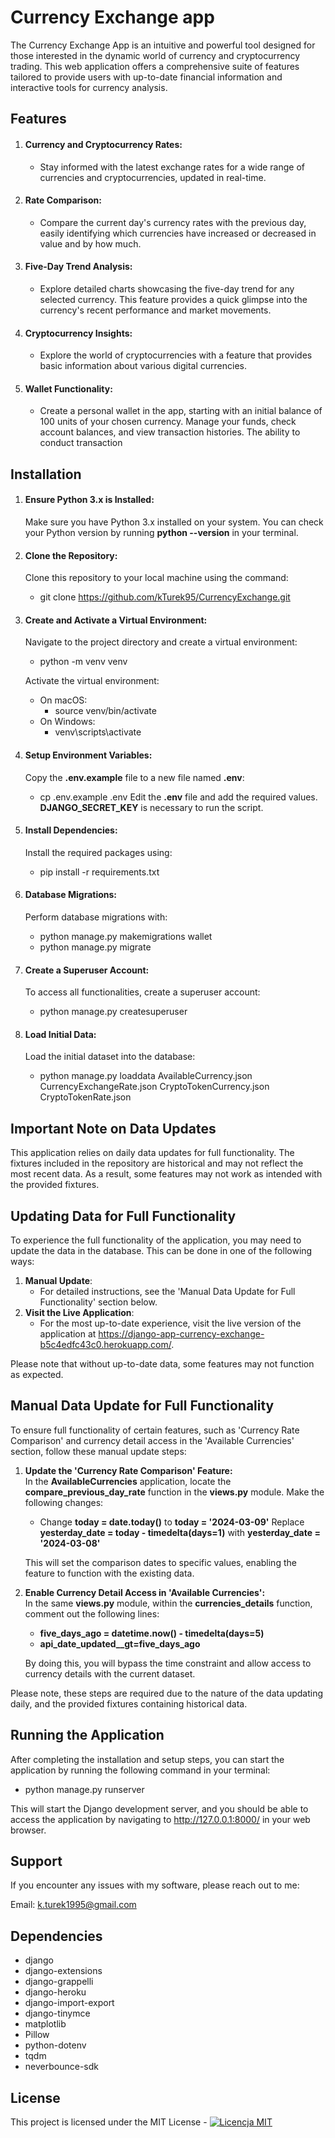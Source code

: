 # Currency Exchange app

The Currency Exchange App is an intuitive and powerful tool
designed for those interested in the dynamic world of currency and cryptocurrency trading.
This web application offers a comprehensive suite of features
tailored to provide users with up-to-date financial information and interactive tools for currency analysis.


## Features
1. #### Currency and Cryptocurrency Rates:
   - Stay informed with the latest exchange rates for a wide range of currencies and cryptocurrencies, updated in real-time.
2. #### Rate Comparison:
   - Compare the current day's currency rates with the previous day, easily identifying which currencies have increased or decreased in value and by how much.
3. #### Five-Day Trend Analysis:
   - Explore detailed charts showcasing the five-day trend for any selected currency. This feature provides a quick glimpse into the currency's recent performance and market movements.
4. #### Cryptocurrency Insights:
   - Explore the world of cryptocurrencies with a feature that provides basic information about various digital currencies.
5. #### Wallet Functionality:
   - Create a personal wallet in the app, starting with an initial balance of 100 units of your chosen currency. Manage your funds, check account balances, and view transaction histories. The ability to conduct transaction


## Installation

1. #### Ensure Python 3.x is Installed:<br>
    Make sure you have Python 3.x installed on your system. You can check your Python version by running **python --version** in your terminal.
2. #### Clone the Repository:<br>
    Clone this repository to your local machine using the command:
   - git clone https://github.com/kTurek95/CurrencyExchange.git
3. #### Create and Activate a Virtual Environment:<br>
    Navigate to the project directory and create a virtual environment:
   - python -m venv venv

    Activate the virtual environment:
   - On macOS:
       - source venv/bin/activate
   - On Windows:
       - venv\scripts\activate
4. #### Setup Environment Variables:<br>
    Copy the **.env.example** file to a new file named **.env**:
   - cp .env.example .env
   Edit the **.env** file and add the required values. **DJANGO_SECRET_KEY** is necessary to run the script.
5. #### Install Dependencies:<br>
    Install the required packages using:
   - pip install -r requirements.txt
6. #### Database Migrations:<br>
    Perform database migrations with:
   - python manage.py makemigrations wallet
   - python manage.py migrate
7. #### Create a Superuser Account:<br>
    To access all functionalities, create a superuser account:
   - python manage.py createsuperuser
8. #### Load Initial Data:<br>
    Load the initial dataset into the database:
   - python manage.py loaddata AvailableCurrency.json CurrencyExchangeRate.json CryptoTokenCurrency.json CryptoTokenRate.json


## Important Note on Data Updates
This application relies on daily data updates for full functionality.
The fixtures included in the repository are historical and may not reflect the most recent data.
As a result, some features may not work as intended with the provided fixtures.


## Updating Data for Full Functionality
To experience the full functionality of the application, you may need to update the data in the database.
This can be done in one of the following ways:
1. **Manual Update**:
   - For detailed instructions, see the 'Manual Data Update for Full Functionality' section below.
2. **Visit the Live Application**:
   - For the most up-to-date experience, visit the live version of the application at https://django-app-currency-exchange-b5c4edfc43c0.herokuapp.com/.

Please note that without up-to-date data, some features may not function as expected.


## Manual Data Update for Full Functionality
To ensure full functionality of certain features,
such as 'Currency Rate Comparison' and currency detail access in the 'Available Currencies' section,
follow these manual update steps:

1. **Update the 'Currency Rate Comparison' Feature:**<br>
In the **AvailableCurrencies** application, locate the **compare_previous_day_rate** function in the **views.py** module. Make the following changes:

    - Change **today = date.today()** to **today = '2024-03-09'**
    Replace **yesterday_date = today - timedelta(days=1)** with **yesterday_date = '2024-03-08'**
    
    This will set the comparison dates to specific values, enabling the feature to function with the existing data.
2. **Enable Currency Detail Access in 'Available Currencies':**<br>
In the same **views.py** module, within the **currencies_details** function, comment out the following lines:

    - **five_days_ago = datetime.now() - timedelta(days=5)**
    - **api_date_updated__gt=five_days_ago**

   By doing this, you will bypass the time constraint and allow access to currency details with the current dataset.

Please note, these steps are required due to the nature of the data updating daily, and the provided fixtures containing historical data.

## Running the Application

After completing the installation and setup steps, you can start the application by running the following command in your terminal:<br>
- python manage.py runserver<br>

This will start the Django development server, and you should be able to access the application by navigating to http://127.0.0.1:8000/ in your web browser.


## Support

If you encounter any issues with my software, please reach out to me:

Email: k.turek1995@gmail.com


## Dependencies

- django
- django-extensions
- django-grappelli
- django-heroku
- django-import-export
- django-tinymce
- matplotlib
- Pillow
- python-dotenv
- tqdm
- neverbounce-sdk


## License

This project is licensed under the MIT License - 
[![Licencja MIT](https://img.shields.io/badge/Licencja-MIT-yellow.svg)](https://opensource.org/licenses/MIT)

